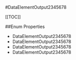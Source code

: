 #DataElementOutput2345678

[[TOC]]

##Enum Properties 

* DataElementOutput2345678
* DataElementOutput2345678
* DataElementOutput2345678
* DataElementOutput2345678